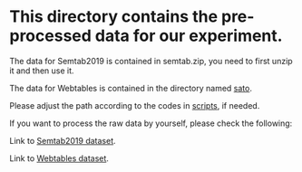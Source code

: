# This directory contains the pre-processed data for our experiment.
The data for Semtab2019 is contained in semtab.zip, you need to first unzip it and then use it.

The data for Webtables is contained in the directory named [sato](./sato/).

Please adjust the path according to the codes in [scripts](https://github.com/fedora2022/FEDORA-ICDM/tree/main/scripts), if needed.

If you want to process the raw data by yourself, please check the following:

Link to [Semtab2019 dataset](http://www.cs.ox.ac.uk/isg/challenges/sem-tab/2019/#datasets).

Link to [Webtables dataset](https://github.com/megagonlabs/sato/tree/master/table_data).

